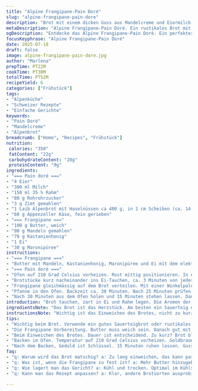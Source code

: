 ```yaml
---
title: "Alpine Frangipane-Pain Doré"
slug: "alpine-frangipane-pain-dore"
description: "Brot mit einem dicken Guss aus Mandelcreme und Eiermilch. Gebacken in der Pfanne, danach im Ofen. Traubenbrot oder rustikales Alpenbrot mit Haselnüssen, durchzogen von einer Schicht Butter, Maroni und Honig für den Twist. Anstelle Vanille gibt's eine Prise Zimt und etwas Appenzeller-Käse fein gerieben in der Eimischung. Schmeckt wie am Feuer in einer Alphütte, wo der Himmel klar ist und der Käse noch lange nachklingt."
metaDescription: "Alpine Frangipane-Pain Doré. Ein rustikales Brot mit Mandelcreme, Appenzeller Käse und Haselnüssen. Ein Geschmack der Alpen."
ogDescription: "Entdecke das Alpine Frangipane-Pain Doré. Ein perfekter Genuss mit Alpenbrot und einer köstlichen Frangipane Mischung."
focusKeyphrase: "Alpine Frangipane-Pain Doré"
date: 2025-07-18
draft: false
image: alpine-frangipane-pain-dore.jpg
author: "Marlena"
prepTime: PT22M
cookTime: PT30M
totalTime: PT52M
recipeYield: 6
categories: ["Frühstück"]
tags:
- "Alpenküche"
- "Schweizer Rezepte"
- "Einfache Gerichte"
keywords:
- "Pain Doré"
- "Mandelcreme"
- "Alpenbrot"
breadcrumb: ["Home", "Recipes", "Frühstück"]
nutrition: 
 calories: "350"
 fatContent: "22g"
 carbohydrateContent: "28g"
 proteinContent: "9g"
ingredients:
- "=== Pain doré ==="
- "4 Eier"
- "300 ml Milch"
- "150 ml 35 % Rahm"
- "80 g Rohrohrzucker"
- "3 g Zimt gemahlen"
- "1 Laib Alpenbrot mit Haselnüssen ca 400 g, in 1 cm Scheiben (ca. 14 Scheiben)"
- "60 g Appenzeller Käse, fein gerieben"
- "=== Frangipane ==="
- "100 g Butter, weich"
- "90 g Mandeln gemahlen"
- "70 g Kastanienhonig"
- "1 Ei"
- "30 g Maronipüree"
instructions:
- "=== Frangipane ==="
- "Butter mit Mandeln, Kastanienhonig, Maronipüree und Ei mit dem elektrischen Rührgerät aufschlagen. So lange bis die Masse cremig und homogen ist. Zur Seite stellen. Nicht zu kühl lagern, sonst schwer streichbar."
- "=== Pain doré ==="
- "Ofen auf 210 Grad Celsius vorheizen. Rost mittig positionieren. In einer ofenfesten Bratpfanne (28 cm) Eier mit Milch, Rahm, Zucker, Zimt und geriebenem Appenzeller mit dem Schwingbesen oder Gabel verquirlen. Gut mischen, so dass der Käse sich verteilt."
- "Brotstücke kurz nacheinander ins Ei-Tauchen, ca. 3 Minuten von jeder Seite, ziehen lassen, bis sie vollgesogen sind und leicht weich, aber nicht matschig. In der Pfanne am Überlappen anordnen, der Boden soll bedeckt sein, Ränder ausfüllen so gut es geht."
- "Frangipane gleichmässig auf dem Brot verteilen. Mit einer Winkelpalette am besten. Nicht zu dick, aber so, dass alle Scheiben gut bedeckt sind."
- "Pfanne in den Ofen. Backzeit ca. 30 Minuten. Nach 25 Minuten prüfen. Kruste soll goldbraun sein, Frangipane fest. Falls Oberfläche zu braun wird, mit Backpapier locker abdecken."
- "Nach 30 Minuten aus dem Ofen holen und 15 Minuten stehen lassen. Danach stückweise servieren. Mehr Käse oder ein bisschen Bergkräuterhonig passen hervorragend als Begleitung."
introduction: "Brot tauchen, zart in Ei und Rahm legen. Die Aromen der Alpen spüren, wenn die Pfanne klingelt und der Ofen glüht. Hier gibt es keinen gewöhnlichen French Toast. Haselnüsse knacken in der Kruste, Maronipüree schleicht sich unter die Mandelcreme. Appenzeller, nicht einfach nur Käse, sondern ein Bergaroma, das Wärme bringt. Zwischen den Scheiben spürst du das Landleben, Kuhglocken weit unten im Tal. Wo die Materialien rau und ehrlich sind. Kochen wie auf der Alp - einfach, bodenständig, fast roh im Geschmack, und doch reichhaltig sattmachend. Jeder Bissen, ein kleiner Gipfel. Keine Eile. Holzofen, frische Luft, und dieser Duft von Vanille, Zimt, und würzigem Käse. Fängt den Geist von Chalets und Sennhütten ein, mitten im Winter oder bei der Frühlingssonne."
ingredientsNote: "Das Brot ist das Herzstück. Am besten ein Sauerteig oder ein rustikales Alpenbrot mit Nüssen drin. Die Haselnüsse und der milde Appenzeller bringen eine alpine Note, die perfekt mit der warmen Mandelfrischcreme harmoniert. Maronipüree gibt dem Ganzen eine herbstliche Süße, die im Mund zergeht, ohne aufdringlich zu sein. Zimt gehört zur Würze, macht warm und rund, und ein bisschen Käse in der Flüssigkeit schiebt das herzhafte Element rein. Am Besten frischer Rahm aus der Region, robust und voll. Butter sollte zaghaft, aber gründlich untergerührt werden, damit die Frangipane eine seidige Textur bekommt. Für die Frangipane dem Zucker Kastanienhonig vorziehen - weniger süss, dafür Wärmend und würzig. So wird der Gaumen auf eine kleine Reise durch unsere Alpen mitgenommen. Zutaten gut portionieren, damit nichts wegläuft oder verbrennt beim Braten und Backen."
instructionsNote: "Wichtig ist das Einweichen des Brotes, nicht zu kurz, aber auch nicht zu matschig. Alpenbrotscheiben sind dichter als Weissbrot, brauchen daher etwas mehr Zeit im Ei. Die Pfanne muss ofenfest sein, seid vorsichtig beim Übergang vom Herd in den Ofen - heiss! Gleichmässig einschichten. Die Frangipane mit Spachtel fetzenartig verstreichen, nicht glätten, soll etwas rustic bleiben. Backzeit kontrollieren, der Ofen variiert stark, und vor allem im Alpenhaus mit einem Holzofen ist das Timing essenziell. 5 Minuten mehr oder weniger können den Unterschied machen zwischen feucht und trocken. Nach dem Backen unbedingt ruhen lassen, der Guss zieht nach und wird nicht mehr breiig. Warm servieren, gern mit einem Klecks Sauerrahm oder frischer Alpenmilch. Ein bisschen Bergkräuterhonig drauf macht manchmal Wunder. So bleibt die Verbindung zur Bergwelt spürbar, hausgemacht und ehrlich."
tips:
- "Wichtig beim Brot. Verwende ein gutes Sauerteigbrot oder rustikales Alpenbrot. Dicht, mit Nüssen ideal. Die Haselnüsse punkten ganz klar. Cousin von Haselnüssen, die Ecken und Kanten sind wichtig. Ein erdiger Geschmack. Klare Note vom Appenzeller dazu."
- "Die Frangipane Vorbereitung. Butter muss weich sein. Danach gut mit Mandeln, Kastanienhonig, und Maronipüree vermengen. Gute Arbeit ist nötig hier. Cremig sollte sie bleiben. Aber nicht zu kühl lagern, sonst schwer zu streichen. Alle Zutaten gut reinmixen. Macht die Textur wichtig."
- "Beim Einweichen des Brotes. Dauer ist entscheidend. Zu kurz? Brot bleibt zu fest. Zu lang? Matsch. Somit, drei Minuten pro Seite sind gut. Brot muss vollgesogen sein, aber behalte die Struktur. Gleichmäßig in der Pfanne anordnen. Sorgfältig, um Bruch zu vermeiden. Endergebnis zählt."
- "Backen im Ofen. Temperatur auf 210 Grad Celsius vorheizen. Goldbraun ist das Ziel. Aber überwach genau die letzten Minuten. Der Ofen ist oft unberechenbar, besonders bei Holzöfen. Glaube nicht, dass alle gleich backen. Manchmal sollte man mit Backpapier abdecken."
- "Nach dem Backen, Geduld ist Schlüssel. 15 Minuten ruhen lassen. Guss zieht, wird nicht breiig. Wichtig hier. Käse oder Bergkräuterhonig dazu servieren. Passt wunderbar. Der frischere Rahm bringt zusätzliche Würze dazu. Ein schönes Gesamtbild."
faq:
- "q: Warum wird das Brot matschig? a: Zu lang einweichen, das kann passieren. Achte auf die Zeit. Das Brot muss voll gesogen sein, nicht zu nass werden."
- "q: Was ist, wenn die Frangipane zu fest ist? a: Mehr Butter hinzugeben. Oder etwas Rahm könnte helfen. Aber Vorsicht, nicht zu flüssig."
- "q: Wie lagert man das Gericht? a: Kühl und trocken. Optimal im Kühlschrank, aber nicht zu lange. Ein paar Tage sind ok. Aufwärmen im Ofen dann ist gut."
- "q: Kann man das Rezept anpassen? a: Klar, andere Brotsorten ausprobieren. Oder verschiedene Käsesorten nehmen. Auch Gewürze variieren. Zimt oder Muskatnuss sind schön."

---
```

